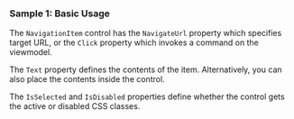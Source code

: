 ### Sample 1: Basic Usage

The `NavigationItem` control has the `NavigateUrl` property which specifies target URL, or the `Click` property which invokes a command on the viewmodel.

The `Text` property defines the contents of the item. Alternatively, you can also place the contents inside the control.

The `IsSelected` and `IsDisabled` properties define whether the control gets the active or disabled CSS classes.